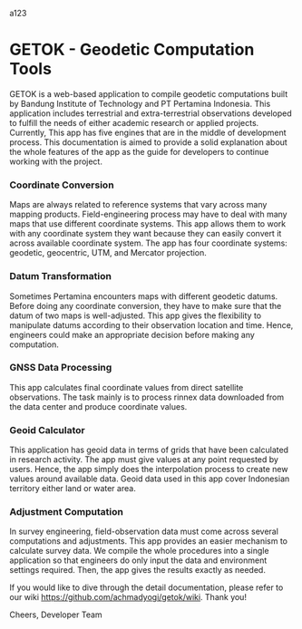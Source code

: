 a123
# GETOK - Geodetic Computation Tools

GETOK is a web-based application to compile geodetic computations built by Bandung Institute of Technology and PT Pertamina Indonesia. This application includes terrestrial and extra-terrestrial observations developed to fulfill the needs of either academic research or applied projects. Currently, This app has five engines that are in the middle of development process. This documentation is aimed to provide a solid explanation about the whole features of the app as the guide for developers to continue working with the project.

### Coordinate Conversion
Maps are always related to reference systems that vary across many mapping products. Field-engineering process may have to deal with many maps that use different coordinate systems. This app allows them to work with any coordinate system they want because they can easily convert it across available coordinate system. The app has four coordinate systems: geodetic, geocentric, UTM, and Mercator projection.

### Datum Transformation
Sometimes Pertamina encounters maps with different geodetic datums. Before doing any coordinate conversion, they have to make sure that the datum of two maps is well-adjusted. This app gives the flexibility to manipulate datums according to their observation location and time. Hence, engineers could make an appropriate decision before making any computation.

### GNSS Data Processing
This app calculates final coordinate values from direct satellite observations. The task mainly is to process rinnex data downloaded from the data center and produce coordinate values.

### Geoid Calculator
This application has geoid data in terms of grids that have been calculated in research activity. The app must give values at any point requested by users. Hence, the app simply does the interpolation process to create new values around available data. Geoid data used in this app cover Indonesian territory either land or water area.

### Adjustment Computation
In survey engineering, field-observation data must come across several computations and adjustments. This app provides an easier mechanism to calculate survey data. We compile the whole procedures into a single application so that engineers do only input the data and environment settings required. Then, the app gives the results exactly as needed.

If you would like to dive through the detail documentation, please refer to our wiki <a href="https://github.com/achmadyogi/getok/wiki">https://github.com/achmadyogi/getok/wiki</a>. Thank you!

Cheers,
Developer Team
